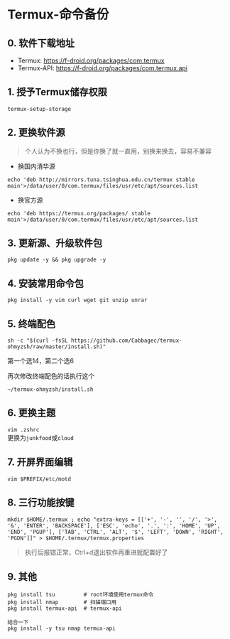 # Termux-命令备份

## 0. 软件下载地址

- Termux: https://f-droid.org/packages/com.termux
- Termux-API: https://f-droid.org/packages/com.termux.api

## 1. 授予Termux储存权限      

 `termux-setup-storage`

## 2. 更换软件源

> 个人认为不换也行，但是你换了就一直用，别换来换去，容易不兼容

- 换国内清华源

```shell
echo 'deb http://mirrors.tuna.tsinghua.edu.cn/termux stable main'>/data/user/0/com.termux/files/usr/etc/apt/sources.list
```

- 换官方源

```shell 
echo 'deb https://termux.org/packages/ stable main'>/data/user/0/com.termux/files/usr/etc/apt/sources.list
```

## 3. 更新源、升级软件包

`pkg update -y && pkg upgrade -y`

## 4. 安装常用命令包

`pkg install -y vim curl wget git unzip unrar`

## 5. 终端配色

`sh -c "$(curl -fsSL https://github.com/Cabbagec/termux-ohmyzsh/raw/master/install.sh)"`   

第一个选14，第二个选6   

再次修改终端配色的话执行这个

`~/termux-ohmyzsh/install.sh`

## 6. 更换主题

`vim .zshrc`   
更换为`junkfood`或`cloud`

## 7. 开屏界面编辑

`vim $PREFIX/etc/motd`

## 8. 三行功能按键

```shell
mkdir $HOME/.termux ; echo "extra-keys = [['+', '-', '', '/', '>', '&', 'ENTER', 'BACKSPACE'], ['ESC', 'echo', '.', ':', 'HOME', 'UP', 'END', 'PGUP'], ['TAB', 'CTRL', 'ALT', '$', 'LEFT', 'DOWN', 'RIGHT', 'PGDN']]" > $HOME/.termux/termux.properties
```

> 执行后报错正常，Ctrl+d退出软件再重进就配置好了

## 9. 其他

```shell
pkg install tsu			# root环境使用termux命令
pkg install nmap		# 扫描端口用
pkg install termux-api 	# termux-api

结合一下
pkg install -y tsu nmap termux-api
```



